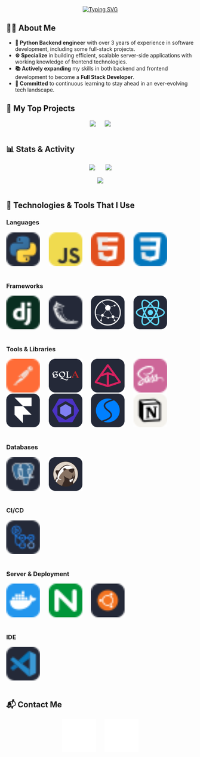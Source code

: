<div align="center"> 
  <a href="https://git.io/typing-svg">
    <img src="https://readme-typing-svg.demolab.com?font=Montserrat&weight=700&size=26&duration=550&color=F7F7F7&background=6646FF00&center=true&vCenter=true&multiline=true&repeat=false&width=435&height=150&lines=Hello+There!;+;Welcome+to+my+Github+Profile." alt="Typing SVG"/>
  </a>
</div>

## 🧑‍💻 About Me
- **🐍 Python Backend engineer** with over 3 years of experience in software development, including some full-stack projects.
- **⚙️ Specialize** in building efficient, scalable server-side applications with working knowledge of frontend technologies. 
- **📚 Actively expanding** my skills in both backend and frontend development to become a **Full Stack Developer**.
- **🚀 Committed** to continuous learning to stay ahead in an ever-evolving tech landscape.

## 📂 My Top Projects
<section align="center">
  <a href="https://github.com/Nikilandgelo/inspiration_frontend"><img align="center" height=150 src="https://github-readme-stats.vercel.app/api/pin/?username=Nikilandgelo&repo=inspiration_frontend&theme=tokyonight&&hide_border=true&border_radius=15"/></a>
  &nbsp;&nbsp;&nbsp;&nbsp;
  <a href="https://github.com/Nikilandgelo/inspiration_frontend"><img align="center" height=150 src="https://github-readme-stats.vercel.app/api/pin/?username=Nikilandgelo&repo=inspiration_frontend&theme=tokyonight&&hide_border=true&border_radius=15"/></a>
  <br><br>
</section>

## 📊 Stats & Activity
<section align="center">
  <a>
    <img align="center" height=200 src="https://github-readme-stats.vercel.app/api/top-langs/?username=Nikilandgelo&size_weight=0.5&count_weight=0.5&layout=donut&theme=tokyonight&hide_border=true&border_radius=15"/>
  </a>
  &nbsp;&nbsp;&nbsp;&nbsp;&nbsp;
  <a>
    <img align="center" height=200 src="https://github-readme-stats.vercel.app/api?username=Nikilandgelo&hide=stars&show_icons=true&theme=tokyonight&hide_border=true&border_radius=15&include_all_commits=true&line_height=40&rank_icon=github"/>
  </a>
  <br><br>
  <a>
    <img align="center" src="https://github-readme-activity-graph.vercel.app/graph?username=Nikilandgelo&theme=tokyo-night&hide_border=true&radius=15"/>
  </a>
  <br><br>
</section>

## 🔧 Technologies & Tools That I Use
### Languages
<section>
  <img src="./assets/python.svg" height="90px" width="90px" alt="Python">
  &nbsp;&nbsp;&nbsp;&nbsp;
  <img src="./assets/js.svg" height="90px" width="90px" alt="JavaScript">
  &nbsp;&nbsp;&nbsp;&nbsp;
  <img src="./assets/html.svg" height="90px" width="90px alt="HTML">
  &nbsp;&nbsp;&nbsp;&nbsp;
  <img src="./assets/css.svg" height="90px" width="90px" alt="CSS3">
  <br><br>
</section>

### Frameworks
<section>
  <img src="./assets/django.svg" height="90px" width="90px" alt="Django">
  &nbsp;&nbsp;&nbsp;&nbsp;
  <img src="./assets/flask.svg" height="90px" width="90px" alt="Flask">
  &nbsp;&nbsp;&nbsp;&nbsp;
  <img src="./assets/aiohttp.svg" height="90px" width="90px" alt="Aiohttp">
  &nbsp;&nbsp;&nbsp;&nbsp;
  <img src="./assets/react.svg" height="90px" width="90px" alt="React">
  <br><br>
</section>

### Tools & Libraries
<section>
  <img src="./assets/postman.svg" height="90px" width="90px" alt="Postman">
  &nbsp;&nbsp;&nbsp;&nbsp;
  <img src="./assets/sqlalchemy.svg" height="90px" width="90px" alt="SQLAlchemy">
  &nbsp;&nbsp;&nbsp;&nbsp;
  <img src="./assets/pydantic.svg" height="90px" width="90px" alt="Pydantic">
  &nbsp;&nbsp;&nbsp;&nbsp;
  <img src="./assets/scss.svg" height="90px" width="90px" alt="SCSS">
  &nbsp;&nbsp;&nbsp;&nbsp;
  <img src="./assets/framer-motion.svg" height="90px" width="90px" alt="FramerMotion">
  &nbsp;&nbsp;&nbsp;&nbsp;
  <img src="./assets/eslint.svg" height="90px" width="90px" alt="ESLint">
  &nbsp;&nbsp;&nbsp;&nbsp;
  <img src="./assets/swiper.svg" height="90px" width="90px" alt="Swiper">
  &nbsp;&nbsp;&nbsp;&nbsp;
  <img src="./assets/notion.svg" height="90px" width="90px" alt="Notion">
  <br><br>
</section>

### Databases
<section>
  <img src="./assets/postgresql.svg" height="90px" width="90px" alt="PostgreSQL">
  &nbsp;&nbsp;&nbsp;&nbsp;
  <img src="./assets/dbeaver.svg" height="90px" width="90px" alt="DBeaver">
  <br><br>
</section>

### CI/CD
<section>
  <img src="./assets/actions.svg" height="90px" width="90px" alt="GitHub Actions">
  <br><br>
</section>

### Server & Deployment
<section>
  <img src="./assets/docker.svg" height="90px" width="90px" alt="Docker">
  &nbsp;&nbsp;&nbsp;&nbsp;
  <img src="./assets/nginx.svg" height="90px" width="90px" alt="Nginx">
  &nbsp;&nbsp;&nbsp;&nbsp;
  <img src="./assets/ubuntu.svg" height="90px" width="90px" alt="Ubuntu">
  <br><br>
</section>

### IDE
<section>
  <img src="./assets/vscode.svg" height="90px" width="90px" alt="VSCode">
  <br><br>
</section>

## 📬 Contact Me
<section align="center">
  <a href="mailto:niki_landgelo@outlook.com"><img src="./assets/email.svg" height="90px" width="90px" alt="Email"/></a>
  &nbsp;&nbsp;&nbsp;&nbsp;
  <a href="https://t.me/niki_landgelo"><img src="./assets/telegram.svg" height="90px" width="90px" alt="Email"/></a>
  <br><br>
</section>
